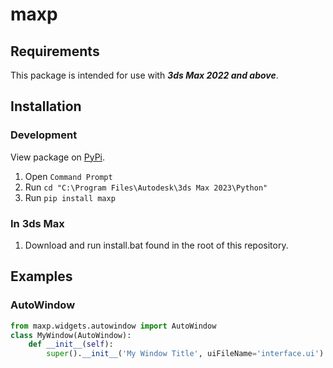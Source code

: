 # maxp

## Requirements
This package is intended for use with _***3ds Max 2022 and above***_.

## Installation

### Development
View package on [PyPi](https://pypi.org/project/maxp/).

1. Open `Command Prompt`
2. Run `cd "C:\Program Files\Autodesk\3ds Max 2023\Python"`
3. Run `pip install maxp`

### In 3ds Max

1. Download and run install.bat found in the root of this repository.

## Examples

### AutoWindow

```python
from maxp.widgets.autowindow import AutoWindow
class MyWindow(AutoWindow):
    def __init__(self):
        super().__init__('My Window Title', uiFileName='interface.ui')
```
